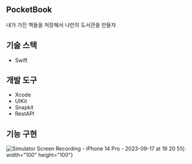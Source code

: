 ## PocketBook
내가 가진 책들을 저장해서 나만의 도서관을 만들자

## 기술 스택
* Swift

## 개발 도구
* Xcode
* UIKit
* Snapkit
* RestAPI

## 기능 구현

![Simulator Screen Recording - iPhone 14 Pro - 2023-09-17 at 19 20 51](https://github.com/Seokwon5/PocketBook/assets/77192860/51cb3a59-ae2e-461a-aecd-c8b9e1b93504){: width="100" height="100"}



